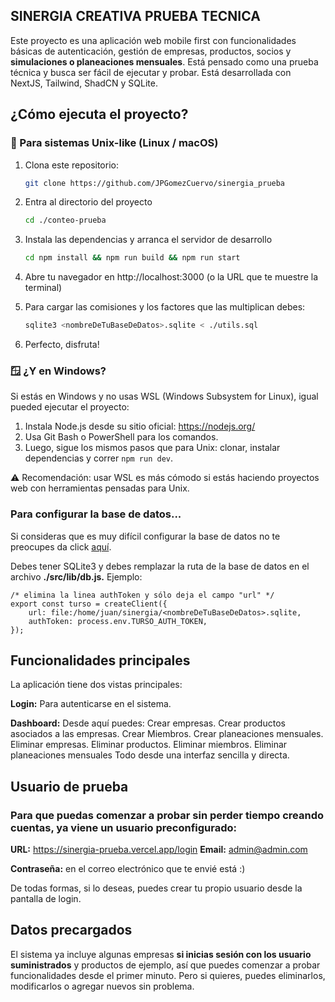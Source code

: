 ## SINERGIA CREATIVA PRUEBA TECNICA
Este proyecto es una aplicación web mobile first con funcionalidades básicas de autenticación, gestión de empresas, productos, socios y **simulaciones o planeaciones mensuales**. Está pensado como una prueba técnica y busca ser fácil de ejecutar y probar. Está desarrollada con NextJS, Tailwind, ShadCN y SQLite.

## ¿Cómo ejecuta el proyecto?

### 🐧 Para sistemas Unix-like (Linux / macOS)

1. Clona este repositorio:
   ```bash
   git clone https://github.com/JPGomezCuervo/sinergia_prueba

2. Entra al directorio del proyecto
   ```bash
   cd ./conteo-prueba

3. Instala las dependencias y arranca el servidor de desarrollo
   ```bash
   cd npm install && npm run build && npm run start
   
4. Abre tu navegador en http://localhost:3000 (o la URL que te muestre la terminal)

5. Para cargar las comisiones y los factores que las multiplican debes:
   ```bash
   sqlite3 <nombreDeTuBaseDeDatos>.sqlite < ./utils.sql

6. Perfecto, disfruta!


### 🪟 ¿Y en Windows?

Si estás en Windows y no usas WSL (Windows Subsystem for Linux), igual pueded ejecutar el proyecto:

1. Instala Node.js desde su sitio oficial: https://nodejs.org/
2. Usa Git Bash o PowerShell para los comandos.
3. Luego, sigue los mismos pasos que para Unix: clonar, instalar dependencias y correr `npm run dev`.

⚠️ Recomendación: usar WSL es más cómodo si estás haciendo proyectos web con herramientas pensadas para Unix.

### Para configurar la base de datos...

Si consideras que es muy difícil configurar la base de datos no te preocupes da click [aquí](#usuario-de-prueba).

Debes tener SQLite3 y debes remplazar la ruta de la base de datos en el archivo **./src/lib/db.js.** Ejemplo: 

```
/* elimina la linea authToken y sólo deja el campo "url" */
export const turso = createClient({
    url: file:/home/juan/sinergia/<nombreDeTuBaseDeDatos>.sqlite,
    authToken: process.env.TURSO_AUTH_TOKEN,
});
```

## Funcionalidades principales

La aplicación tiene dos vistas principales:

**Login:** Para autenticarse en el sistema.

**Dashboard:** Desde aquí puedes: Crear empresas. Crear productos asociados a las empresas. Crear Miembros. Crear planeaciones mensuales. Eliminar empresas. Eliminar productos. Eliminar miembros. Eliminar planeaciones mensuales Todo desde una interfaz sencilla y directa.

## Usuario de prueba
### Para que puedas comenzar a probar sin perder tiempo creando cuentas, ya viene un usuario preconfigurado: ###

**URL:** https://sinergia-prueba.vercel.app/login
**Email:** admin@admin.com

**Contraseña:** en el correo electrónico que te envié está :) 

De todas formas, si lo deseas, puedes crear tu propio usuario desde la pantalla de login.

## Datos precargados 
El sistema ya incluye algunas empresas **si inicias sesión con los usuario suministrados** y productos de ejemplo, así que puedes comenzar a probar funcionalidades desde el primer minuto. Pero si quieres, puedes eliminarlos, modificarlos o agregar nuevos sin problema.
